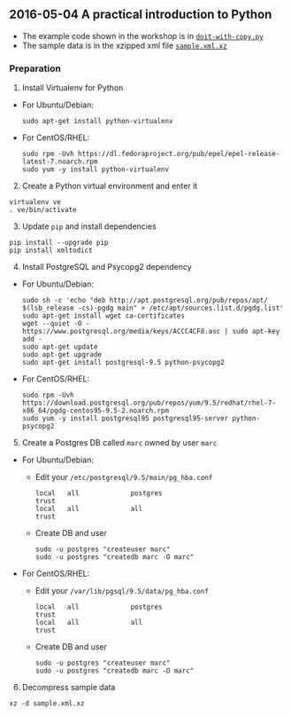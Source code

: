 ## 2016-05-04 A practical introduction to Python

* The example code shown in the workshop is in [`doit-with-copy.py`](./doit-with-copy.py)
* The sample data is in the xzipped xml file [`sample.xml.xz`](./sample.xml.xz)

### Preparation
1. Install Virtualenv for Python
  * For Ubuntu/Debian:
    ```
    sudo apt-get install python-virtualenv
    ```
    
  * For CentOS/RHEL:
    ```
    sudo rpm -Uvh https://dl.fedoraproject.org/pub/epel/epel-release-latest-7.noarch.rpm
    sudo yum -y install python-virtualenv
    ```

2. Create a Python virtual environment and enter it
  ```
  virtualenv ve
  . ve/bin/activate
  ```
  
3. Update `pip` and install dependencies
  ```
  pip install --upgrade pip
  pip install xmltodict
  ```
  
4. Install PostgreSQL and Psycopg2 dependency
  * For Ubuntu/Debian:
    ```
    sudo sh -c 'echo "deb http://apt.postgresql.org/pub/repos/apt/ $(lsb_release -cs)-pgdg main" > /etc/apt/sources.list.d/pgdg.list'
    sudo apt-get install wget ca-certificates
    wget --quiet -O - https://www.postgresql.org/media/keys/ACCC4CF8.asc | sudo apt-key add -
    sudo apt-get update
    sudo apt-get upgrade
    sudo apt-get install postgresql-9.5 python-psycopg2
    ```
    
  * For CentOS/RHEL:
    ```
    sudo rpm -Uvh https://download.postgresql.org/pub/repos/yum/9.5/redhat/rhel-7-x86_64/pgdg-centos95-9.5-2.noarch.rpm
    sudo yum -y install postgresql95 postgresql95-server python-psycopg2
    ```
    
5. Create a Postgres DB called `marc` owned by user `marc`
  * For Ubuntu/Debian:
    * Edit your `/etc/postgresql/9.5/main/pg_hba.conf`

      ```
      local   all             postgres                                trust
      local   all             all                                     trust
      ```
    * Create DB and user
      ```
      sudo -u postgres "createuser marc"
      sudo -u postgres "createdb marc -O marc"
      ```
    
  * For CentOS/RHEL:
    * Edit your `/var/lib/pgsql/9.5/data/pg_hba.conf`

      ```
      local   all             postgres                                trust
      local   all             all                                     trust
      ```
    * Create DB and user

      ```
      sudo -u postgres "createuser marc"
      sudo -u postgres "createdb marc -O marc"
      ```
    
6. Decompress sample data
  ```
  xz -d sample.xml.xz
  ```

